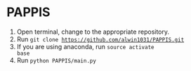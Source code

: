 # PAPPIS
1. Open terminal, change to the appropriate repository.
2. Run <code>git clone https://github.com/alwin1031/PAPPIS.git</code>
3. If you are using anaconda, run <code>source activate base</code>
4. Run <code>python PAPPIS/main.py</code> 
